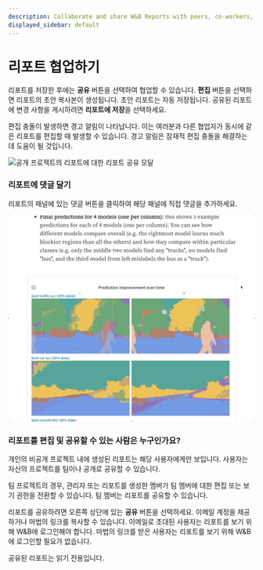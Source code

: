 ```yaml
---
description: Collaborate and share W&B Reports with peers, co-workers, and your team.
displayed_sidebar: default
---
```


# 리포트 협업하기

<head>
  <title>W&B 리포트 공유 및 협업</title>
</head>

리포트를 저장한 후에는 **공유** 버튼을 선택하여 협업할 수 있습니다. **편집** 버튼을 선택하면 리포트의 초안 복사본이 생성됩니다. 초안 리포트는 자동 저장됩니다. 공유된 리포트에 변경 사항을 게시하려면 **리포트에 저장**을 선택하세요.

편집 충돌이 발생하면 경고 알림이 나타납니다. 이는 여러분과 다른 협업자가 동시에 같은 리포트를 편집할 때 발생할 수 있습니다. 경고 알림은 잠재적 편집 충돌을 해결하는 데 도움이 될 것입니다.

![공개 프로젝트의 리포트에 대한 리포트 공유 모달](@site/static/images/reports/share-report.gif)

### 리포트에 댓글 달기

리포트의 패널에 있는 댓글 버튼을 클릭하여 해당 패널에 직접 댓글을 추가하세요.

![패널에 댓글 추가하기](/images/reports/demo_comment_on_panels_in_reports.gif)

### 리포트를 편집 및 공유할 수 있는 사람은 누구인가요?

개인의 비공개 프로젝트 내에 생성된 리포트는 해당 사용자에게만 보입니다. 사용자는 자신의 프로젝트를 팀이나 공개로 공유할 수 있습니다.

팀 프로젝트의 경우, 관리자 또는 리포트를 생성한 멤버가 팀 멤버에 대한 편집 또는 보기 권한을 전환할 수 있습니다. 팀 멤버는 리포트를 공유할 수 있습니다.

리포트를 공유하려면 오른쪽 상단에 있는 **공유** 버튼을 선택하세요. 이메일 계정을 제공하거나 마법의 링크를 복사할 수 있습니다. 이메일로 초대된 사용자는 리포트를 보기 위해 W&B에 로그인해야 합니다. 마법의 링크를 받은 사용자는 리포트를 보기 위해 W&B에 로그인할 필요가 없습니다.

공유된 리포트는 읽기 전용입니다.